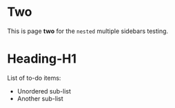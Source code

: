 # Two

This is page **two** for the `nested` multiple sidebars testing.

Heading-H1
==========
List of to-do items:
- Unordered sub-list
- Another sub-list